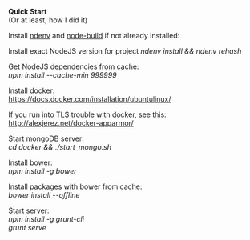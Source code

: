 **Quick Start**  
(Or at least, how I did it)  

Install [ndenv](https://github.com/riywo/ndenv#install) and [node-build](https://github.com/riywo/node-build#install) if not already installed:  

Install exact NodeJS version for project
*ndenv install && ndenv rehash*  

Get NodeJS dependencies from cache:  
*npm install --cache-min 999999*  

Install docker:  
https://docs.docker.com/installation/ubuntulinux/  

If you run into TLS trouble with docker, see this:  
http://alexjerez.net/docker-apparmor/  

Start mongoDB server:  
*cd docker && ./start_mongo.sh*  

Install bower:  
*npm install -g bower*  

Install packages with bower from cache:  
*bower install --offline*  

Start server:  
*npm install -g grunt-cli*  
*grunt serve*  





